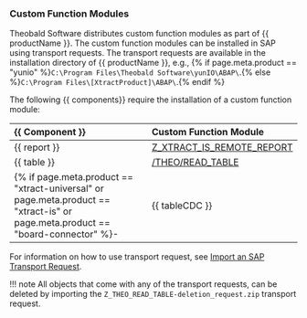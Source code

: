 
### Custom Function Modules

Theobald Software distributes custom function modules as part of {{ productName }}. 
The custom function modules can be installed in SAP using transport requests. 
The transport requests are available in the installation directory of {{ productName }}, e.g., {% if page.meta.product == "yunio" %}`C:\Program Files\Theobald Software\yunIO\ABAP\`.{% else %}`C:\Program Files\[XtractProduct]\ABAP\`.{% endif %}

The following {{ components}} require the installation of a custom function module:


| {{ Component }} | Custom Function Module | 
| :------ |:--- | 
| {{ report }} | [Z_XTRACT_IS_REMOTE_REPORT](custom-function-module-for-reports.md) |
| {{ table }} | [/THEO/READ_TABLE](custom-function-module-for-table-extraction.md) | 
{% if page.meta.product == "xtract-universal" or page.meta.product == "xtract-is" or page.meta.product == "board-connector" %}-| {{ tableCDC }} | [/THEO/READ_TABLE](custom-function-module-for-table-extraction.md) and [THEO_CDC](custom-function-module-for-tablecdc.md/#installation-of-theo_cdc_ecc-or-theo_cdc_s4)| {% endif %}

For information on how to use transport request, see [Import an SAP Transport Request](site:knowledge-base/import-an-sap-transport-request.md). <br>

!!! note
	All objects that come with any of the transport requests, can be deleted by importing the `Z_THEO_READ_TABLE-deletion_request.zip` transport request.

